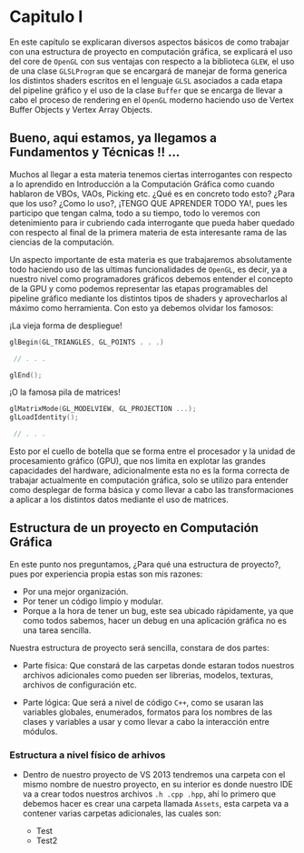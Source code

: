 # Capitulo I

En este capítulo se explicaran diversos aspectos básicos de como trabajar con una estructura de proyecto en computación gráfica, se explicará el uso del core de `OpenGL` con sus ventajas con respecto a la biblioteca `GLEW`, el uso de una clase `GLSLProgram` que se encargará de manejar de forma generica los distintos shaders escritos en el lenguaje `GLSL` asociados a cada etapa del pipeline gráfico y el uso de la clase `Buffer` que se encarga de llevar a cabo el proceso de rendering en el `OpenGL` moderno haciendo uso de Vertex Buffer Objects y Vertex Array Objects.

## Bueno, aqui estamos, ya llegamos a Fundamentos y Técnicas !! ...

Muchos al llegar a esta materia tenemos ciertas interrogantes con respecto a lo aprendido en Introducción a la Computación Gráfica como cuando hablaron de VBOs, VAOs, Picking etc. ¿Qué es en concreto todo esto? ¿Para que los uso? ¿Como lo uso?, ¡TENGO QUE APRENDER TODO YA!, pues les participo que tengan calma, todo a su tiempo, todo lo veremos con detenimiento para ir cubriendo cada interrogante que pueda haber quedado con respecto al final de la primera materia de esta interesante rama de las ciencias de la computación.

Un aspecto importante de esta materia es que trabajaremos absolutamente todo haciendo uso de las ultimas funcionalidades de `OpenGL`, es decir, ya a nuestro nivel como programadores gráficos debemos entender el concepto de la GPU y como podemos representar las etapas programables del pipeline gráfico mediante los distintos tipos de shaders y aprovecharlos al máximo como herramienta. Con esto ya debemos olvidar los famosos:

¡La vieja forma de despliegue!

```c++
glBegin(GL_TRIANGLES, GL_POINTS . . .)

 // . . .

glEnd();
```

¡O la famosa pila de matrices!

```c++
glMatrixMode(GL_MODELVIEW, GL_PROJECTION ...);
glLoadIdentity();

 // . . .

```

Esto por el cuello de botella que se forma entre el procesador y la unidad de procesamiento gráfico (GPU), que nos limita en explotar las grandes capacidades del hardware, adicionalmente esta no es la forma correcta de trabajar actualmente en computación gráfica, solo se utilizo para entender como desplegar de forma básica y como llevar a cabo las transformaciones a aplicar a los distintos datos mediante el uso de matrices.

## Estructura de un proyecto en Computación Gráfica

En este punto nos preguntamos, ¿Para qué una estructura de proyecto?, pues por experiencia propia estas son mis razones:

+ Por una mejor organización.
+ Por tener un código limpio y modular.
+ Porque a la hora de tener un bug, este sea ubicado rápidamente, ya que como todos sabemos, hacer un debug en una aplicación gráfica no es una tarea sencilla.

Nuestra estructura de proyecto será sencilla, constara de dos partes:

+ Parte física: Que constará de las carpetas donde estaran todos nuestros archivos adicionales como pueden ser librerias, modelos, texturas, archivos de configuración etc.

+ Parte lógica: Que será a nivel de código `C++`, como se usaran las variables globales, enumerados, formatos para los nombres de las clases y variables a usar y como llevar a cabo la interacción entre módulos.

### Estructura a nivel físico de arhivos

+ Dentro de nuestro proyecto de VS 2013 tendremos una carpeta con el mismo nombre de nuestro proyecto, en su interior es donde nuestro IDE va a crear todos nuestros archivos `.h .cpp .hpp`, ahí lo primero que debemos hacer es crear una carpeta llamada `Assets`, esta carpeta va a contener varias carpetas adicionales, las cuales son:

	* Test
	* Test2